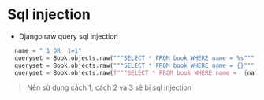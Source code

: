 # Sql injection


* Django raw query sql injection

```python
  name = " 1 OR  1=1"
  queryset = Book.objects.raw("""SELECT * FROM book WHERE name = %s""", [name])
  queryset = Book.objects.raw("""SELECT * FROM book WHERE name = {}""".format(name))
  queryset = Book.objects.raw(f"""SELECT * FROM book WHERE name =  {name}""")
```

> Nên sử dụng cách 1, cách 2 và 3 sẽ bị sql injection
